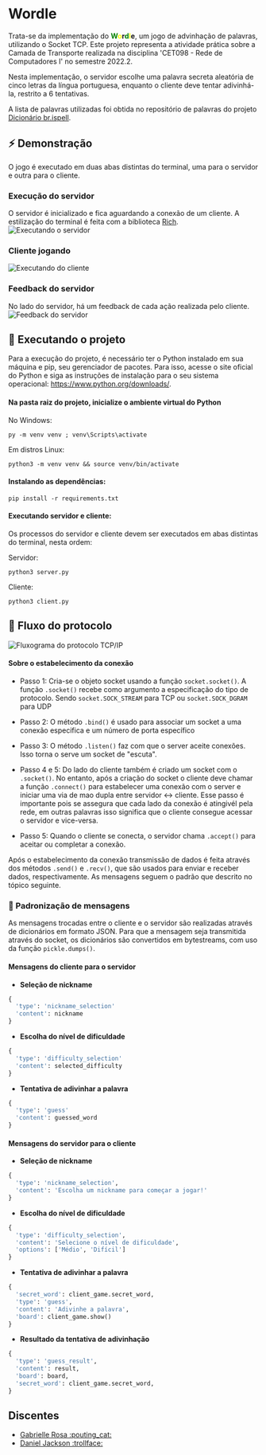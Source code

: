 # Wordle 
Trata-se da implementação do **<span style="color:green">W</span><span style="color:yellow">o</span>r<span style="color:green">d</span><span style="color:yellow">l</span>e**, um jogo de advinhação de palavras, utilizando o Socket TCP. Este projeto representa a atividade prática sobre a Camada de Transporte realizada na disciplina 'CET098 - Rede de Computadores I' no semestre 2022.2. 

Nesta implementação, o servidor escolhe uma palavra secreta aleatória de cinco letras da língua portuguesa, enquanto o cliente deve tentar adivinhá-la, restrito a 6 tentativas. 

A lista de palavras utilizadas foi obtida no repositório de palavras do projeto [Dicionário br.ispell](https://www.ime.usp.br/~pf/dicios/).

## :zap: Demonstração
O jogo é executado em duas abas distintas do terminal, uma para o servidor e outra para o cliente.

### Execução do servidor
O servidor é inicializado e fica aguardando a conexão de um cliente. 
A estilização do terminal é feita com a biblioteca [Rich](https://github.com/Textualize/rich).
![Executando o servidor](./images/running_server.gif "Executando o servidor")

### Cliente jogando
![Executando do cliente](./images/client_playing.gif "Executando do cliente")

### Feedback do servidor
No lado do servidor, há um feedback de cada ação realizada pelo cliente.
![Feedback do servidor](./images/server_feedback.gif "Feedback do servidor")


## 🚀 Executando o projeto

Para a execução do projeto, é necessário ter o Python instalado em sua máquina e pip, seu gerenciador de pacotes. Para isso, acesse o site oficial do Python e siga as instruções de instalação para o seu sistema operacional: https://www.python.org/downloads/.


#### Na pasta raiz do projeto, inicialize o ambiente virtual do Python

No Windows: 
```
py -m venv venv ; venv\Scripts\activate
```

Em distros Linux: 
```
python3 -m venv venv && source venv/bin/activate
```

#### Instalando as dependências:
```
pip install -r requirements.txt
```

#### Executando servidor e cliente:

Os processos do servidor e cliente devem ser executados em abas distintas do terminal, nesta ordem:

Servidor:
```
python3 server.py
``` 

Cliente:
```
python3 client.py
```

## :wrench: Fluxo do protocolo
![Fluxograma do protocolo TCP/IP](./images/socket_protocol.png "Fluxograma do protocolo TCP/IP")

#### Sobre o estabelecimento da conexão
- Passo 1: Cria-se o objeto socket usando a função ```socket.socket()```. A função ```.socket()``` recebe como argumento a especificação do tipo de protocolo. Sendo ```socket.SOCK_STREAM``` para TCP ou ```socket.SOCK_DGRAM``` para UDP 

- Passo 2: O método ```.bind()``` é usado para associar um socket a uma conexão especifica e um número de porta específico 

- Passo 3: O método ```.listen()``` faz com que o server aceite conexões. Isso torna o serve um socket de "escuta".

- Passo 4 e 5: Do lado do cliente também é criado um socket com o ```.socket()```. No entanto, após a criação do socket o cliente deve chamar a função ```.connect()``` para estabelecer uma conexão com o server e iniciar uma via de mao dupla entre servidor <-> cliente. Esse passo é importante pois se assegura que cada lado da conexão é atingivél pela rede, em outras palavras isso significa que o cliente consegue acessar o servidor e vice-versa.

- Passo 5: Quando o cliente se conecta, o servidor chama ```.accept()``` para aceitar ou completar a conexão.

Após o estabelecimento da conexão transmissão de dados é feita através dos métodos ```.send()``` e ```.recv()```, que são usados para enviar e receber dados, respectivamente. As mensagens seguem o padrão que descrito no tópico seguinte.

### :memo: Padronização de mensagens

As mensagens trocadas entre o cliente e o servidor são realizadas através de dicionários em formato JSON. Para que a mensagem seja transmitida através do socket, os dicionários são convertidos em bytestreams, com uso da função ```pickle.dumps()```.

#### Mensagens do cliente para o servidor

- **Seleção de nickname**

```python
{
  'type': 'nickname_selection'
  'content': nickname
}
```

- **Escolha do nível de dificuldade**

```python
{
  'type': 'difficulty_selection'
  'content': selected_difficulty
}
``` 

- **Tentativa de adivinhar a palavra**

```python
{
  'type': 'guess'
  'content': guessed_word
}
```


#### Mensagens do servidor para o cliente

- **Seleção de nickname**

```python
{
  'type': 'nickname_selection',
  'content': 'Escolha um nickname para começar a jogar!'
}
```

- **Escolha do nível de dificuldade**

```python
{
  'type': 'difficulty_selection',
  'content': 'Selecione o nível de dificuldade',
  'options': ['Médio', 'Difícil']
}
``` 

- **Tentativa de adivinhar a palavra**

```python
{
  'secret_word': client_game.secret_word,
  'type': 'guess',
  'content': 'Adivinhe a palavra',
  'board': client_game.show()
}
```

- **Resultado da tentativa de adivinhação**

```python
{
  'type': 'guess_result',
  'content': result,
  'board': board,
  'secret_word': client_game.secret_word,
}
```



## Discentes
<ul>
  <li>
    <a href="https://github.com/gabriellerosa" target="_blank">
      Gabrielle Rosa :pouting_cat:
    </a>
  </li>
  <li>
    <a href="https://github.com/danieljcksn" target="_blank">
      Daniel Jackson :trollface:
    </a>
  </li>
</ul>
